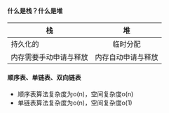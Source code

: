 #### 什么是栈？什么是堆
| 栈            | 堆 
| ------------- |:-------------:|
| 持久化的     | 临时分配 |
| 内存需要手动申请与释放 | 内存自动申请与释放      |

#### 顺序表、单链表、双向链表
- 顺序表算法复杂度为o(n)，空间复杂度o(n)
- 单链表算法复杂度为o(n)，空间复杂度o(1)